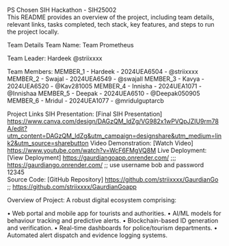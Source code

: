 PS Chosen SIH Hackathon - SIH25002	
This README provides an overview of the project, including team details, relevant links, tasks completed, tech stack, key features, and steps to run the project locally.

Team Details
Team Name: Team Prometheus

Team Leader: Hardeek @striixxxx

Team Members:
MEMBER_1 - Hardeek -  2024UEA6504 - @striixxxx
MEMBER_2 - Swajal -   2024UEA6549 - @swajall
MEMBER_3 - Kavya -    2024UEA6520 - @Kav281005
MEMBER_4 - Innisha -  2024UEA1071 - @Innishaa
MEMBER_5 - Deepak -   2024UEA6510 - @Deepak050905
MEMBER_6 - Mridul -   2024UEA1077 - @mridulguptarcb

Project Links
SIH Presentation: [Final SIH Presentation] https://www.canva.com/design/DAGzQM_ldZg/VG982x1wPVQpJZIU9rm78A/edit?utm_content=DAGzQM_ldZg&utm_campaign=designshare&utm_medium=link2&utm_source=sharebutton
Video Demonstration: [Watch Video] https://www.youtube.com/watch?v=WcF6FMgVQ8M
Live Deployment: [View Deployment] https://gaurdiangoapp.onrender.com/  ;;; https://gaurdiango.onrender.com/    ;; use username bob and password 12345  
Source Code: [GitHub Repository] https://github.com/striixxxx/GaurdianGo  ;; https://github.com/striixxxx/GaurdianGoapp

Overview of Project:
A robust digital ecosystem comprising:

• Web portal and mobile app for tourists and authorities.
• AI/ML models for behaviour tracking and predictive alerts.
• Blockchain-based ID generation and verification.
• Real-time dashboards for police/tourism departments.
• Automated alert dispatch and evidence logging systems.

